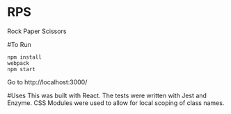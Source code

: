 # RPS
Rock Paper Scissors

#To Run
```  
npm install  
webpack   
npm start  
```
Go to http://localhost:3000/

#Uses
This was built with React. The tests were written with Jest and Enzyme. CSS
Modules were used to allow for local scoping of class names.
